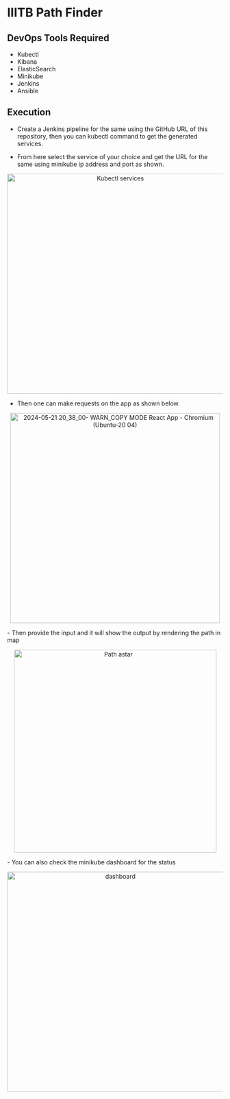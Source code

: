 # IIITB Path Finder
## DevOps Tools Required
- Kubectl
- Kibana
- ElasticSearch
- Minikube
- Jenkins
- Ansible

## Execution
- Create a Jenkins pipeline for the same using the GitHub URL of this repository, then you can kubectl command to get the generated services.

- From here select the service of your choice and  get the URL for the same using minikube ip address and port as shown.

<p align="center">
  <img width="513" alt="Kubectl services" src="https://github.com/23subbhashit/SPEmajorF/assets/43717493/8354e2c7-ad91-4799-8133-fcc459338fcf">
</p>

- Then one can make requests on the app as shown below.
<p align="center">
  <img width="490" alt="2024-05-21 20_38_00- WARN_COPY MODE  React App - Chromium (Ubuntu-20 04)" src="https://github.com/23subbhashit/SPEmajorF/assets/43717493/56043a24-45d6-4e92-9f73-33f860648e52">
</p>
- Then provide the input and it will show the output by rendering the path in map
  <p align="center">
 <img width="473" alt="Path astar" src="https://github.com/23subbhashit/SPEmajorF/assets/43717493/345e8e43-ab79-4256-87e3-dfc1c34bd58b">
  </p>
- You can also check the minikube dashboard for the status
  <p align="center">
  <img width="513" alt="dashboard" src="https://github.com/23subbhashit/SPEmajorF/assets/43717493/fdaceba9-7aec-4ba6-b0b4-7dc082fda996">
  </p>
